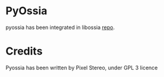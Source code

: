 PyOssia
=======

pyossia has been integrated in libossia [repo](https://github.com/OSSIA/libossia).

Credits
=======

Pyossia has been written by Pixel Stereo, under GPL 3 licence

